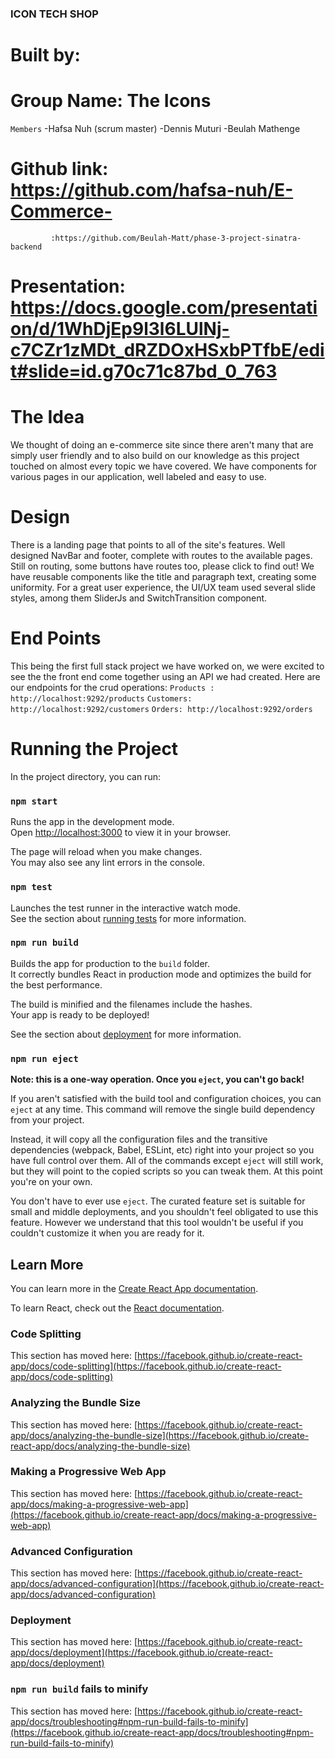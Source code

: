 ### ICON TECH SHOP

# Built by:
# Group Name: The Icons

`Members`
-Hafsa Nuh (scrum master)
-Dennis Muturi
-Beulah Mathenge

# Github link: https://github.com/hafsa-nuh/E-Commerce-
             :https://github.com/Beulah-Matt/phase-3-project-sinatra-backend 
# Presentation: https://docs.google.com/presentation/d/1WhDjEp9l3l6LUlNj-c7CZr1zMDt_dRZDOxHSxbPTfbE/edit#slide=id.g70c71c87bd_0_763  

# The Idea
We thought of doing an e-commerce site since there aren't many that are simply user friendly and to also build on our knowledge as this project touched on almost every topic we have covered. 
We have components for various pages in our application, well labeled and easy to use. 

# Design
There is a landing page that points to all of the site's features.
Well designed NavBar and footer, complete with routes to the available pages. Still on routing, some buttons have routes too, please click to find out!
We have reusable components like the title and paragraph text, creating some uniformity. 
For a great user experience, the UI/UX team used several slide styles, among them SliderJs and SwitchTransition component. 

# End Points
This being the first full stack project we have worked on, we were excited to see the the front end come together using an API we had created. Here are our endpoints for the crud operations:
`Products : http://localhost:9292/products`
`Customers: http://localhost:9292/customers`
`Orders: http://localhost:9292/orders`

# Running the Project

In the project directory, you can run:

### `npm start`

Runs the app in the development mode.\
Open [http://localhost:3000](http://localhost:3000) to view it in your browser.

The page will reload when you make changes.\
You may also see any lint errors in the console.

### `npm test`

Launches the test runner in the interactive watch mode.\
See the section about [running tests](https://facebook.github.io/create-react-app/docs/running-tests) for more information.

### `npm run build`

Builds the app for production to the `build` folder.\
It correctly bundles React in production mode and optimizes the build for the best performance.

The build is minified and the filenames include the hashes.\
Your app is ready to be deployed!

See the section about [deployment](https://facebook.github.io/create-react-app/docs/deployment) for more information.

### `npm run eject`

**Note: this is a one-way operation. Once you `eject`, you can't go back!**

If you aren't satisfied with the build tool and configuration choices, you can `eject` at any time. This command will remove the single build dependency from your project.

Instead, it will copy all the configuration files and the transitive dependencies (webpack, Babel, ESLint, etc) right into your project so you have full control over them. All of the commands except `eject` will still work, but they will point to the copied scripts so you can tweak them. At this point you're on your own.

You don't have to ever use `eject`. The curated feature set is suitable for small and middle deployments, and you shouldn't feel obligated to use this feature. However we understand that this tool wouldn't be useful if you couldn't customize it when you are ready for it.

## Learn More

You can learn more in the [Create React App documentation](https://facebook.github.io/create-react-app/docs/getting-started).

To learn React, check out the [React documentation](https://reactjs.org/).

### Code Splitting

This section has moved here: [https://facebook.github.io/create-react-app/docs/code-splitting](https://facebook.github.io/create-react-app/docs/code-splitting)

### Analyzing the Bundle Size

This section has moved here: [https://facebook.github.io/create-react-app/docs/analyzing-the-bundle-size](https://facebook.github.io/create-react-app/docs/analyzing-the-bundle-size)

### Making a Progressive Web App

This section has moved here: [https://facebook.github.io/create-react-app/docs/making-a-progressive-web-app](https://facebook.github.io/create-react-app/docs/making-a-progressive-web-app)

### Advanced Configuration

This section has moved here: [https://facebook.github.io/create-react-app/docs/advanced-configuration](https://facebook.github.io/create-react-app/docs/advanced-configuration)

### Deployment

This section has moved here: [https://facebook.github.io/create-react-app/docs/deployment](https://facebook.github.io/create-react-app/docs/deployment)

### `npm run build` fails to minify

This section has moved here: [https://facebook.github.io/create-react-app/docs/troubleshooting#npm-run-build-fails-to-minify](https://facebook.github.io/create-react-app/docs/troubleshooting#npm-run-build-fails-to-minify)
